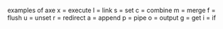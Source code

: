 examples of axe
x = execute
l = link
s = set
c = combine
m = merge
f = flush
u = unset
r = redirect
a = append
p = pipe
o = output
g = get
i = if
